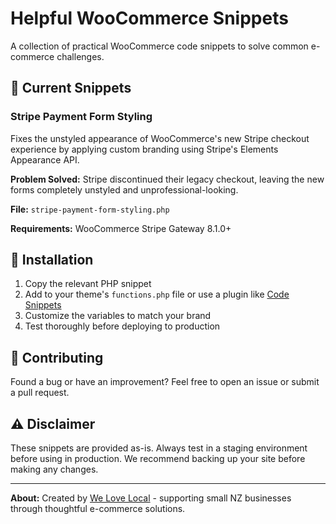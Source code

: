 # Helpful WooCommerce Snippets

A collection of practical WooCommerce code snippets to solve common e-commerce challenges.

## 🛒 Current Snippets

### Stripe Payment Form Styling
Fixes the unstyled appearance of WooCommerce's new Stripe checkout experience by applying custom branding using Stripe's Elements Appearance API.

**Problem Solved:** Stripe discontinued their legacy checkout, leaving the new forms completely unstyled and unprofessional-looking.

**File:** `stripe-payment-form-styling.php`

**Requirements:** WooCommerce Stripe Gateway 8.1.0+

## 🚀 Installation

1. Copy the relevant PHP snippet
2. Add to your theme's `functions.php` file or use a plugin like [Code Snippets](https://wordpress.org/plugins/code-snippets/)
3. Customize the variables to match your brand
4. Test thoroughly before deploying to production

## 🤝 Contributing

Found a bug or have an improvement? Feel free to open an issue or submit a pull request.

## ⚠️ Disclaimer

These snippets are provided as-is. Always test in a staging environment before using in production. We recommend backing up your site before making any changes.

---

**About:** Created by [We Love Local](https://www.welovelocal.nz) - supporting small NZ businesses through thoughtful e-commerce solutions.
